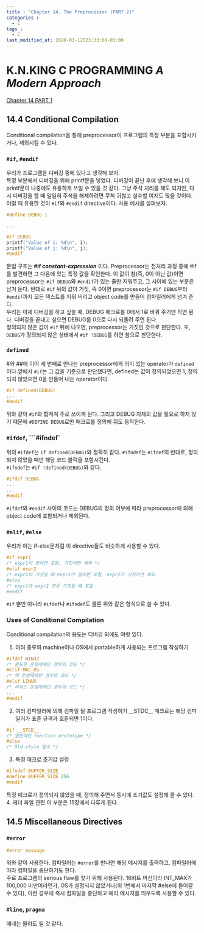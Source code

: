 ```yaml
---
title : "Chapter 14. The Preprocessor (PART 2)"
categories : 
  - C
tags :
  - C
last_modified_at: 2020-03-12T23:33:00-05:00
---
```

# K.N.KING C PROGRAMMING *A Modern Approach*
[Chapter 14 PART 1] <br />
## 14.4 Conditional Compilation

Conditional compilation을 통해 preprocessor이 프로그램의 특정 부분을 포함시키거나, 제외시킬 수 있다.<br />

### ```#if```, ```#endif```
우리가 프로그램을 디버깅 중에 있다고 생각해 보자. <br />
특정 부분에서 디버깅을 위해 printf문을 넣었다. 디버깅이 끝난 후에 생각해 보니 이 printf문이 나중에도 유용하게 쓰일 수 있을 것 같다.
그냥 주석 처리를 해도 되지만, 다시 디버깅을 할 때 일일히 주석을 해제하려면 무척 귀찮고 실수할 여지도 많을 것이다.<br />
이럴 때 유용한 것이 `#if`와 `#endif` directive이다. 사용 예시를 살펴보자.
```c
#define DEBUG 1

...

#if DEBUG
printf("Value of i: %d\n", i);
printf("Value of j: %d\n", j);
#endif
```
문법 구조는 **\#if _constant-expression_** 이다. Preprocessor는 전처리 과정 중에 #if를 발견하면 그 다음에 있는 특정 값을 확인한다. 이 값이 참(즉, 0이 아닌 값)이면
preprocessor는 `#if DEBUG`와 `#endif`가 있는 줄만 지워주고, 그 사이에 있는 부분은 남겨 둔다. 반대로 `#if` 뒤의 값이 거짓, 즉 0이면 preprocessor는 `#if DEBUG`부터
`#endif`까지 모든 텍스트를 지워 버리고 object code를 만들어 컴파일러에게 넘겨 준다.<br />
우리는 이제 디버깅을 하고 싶을 때, DEBUG 매크로를 0에서 1로 바꿔 주기만 하면 된다. 디버깅을 끝내고 싶으면 DEBUG를 0으로 다시 되돌려 주면 된다.<br />
정의되지 않은 값이 `#if` 뒤에 나오면, preprocessor는 거짓인 것으로 판단한다. 또, `DEBUG`가 정의되지 않은 상태에서 `#if !DEBUG`를 하면 참으로 판단한다.<br />

### ```defined```
\#와 \##에 이어 세 번째로 만나는 preprocessor에게 의미 있는 operator가 `defined`이다.앞에서 `#if`는 그 값을 기준으로 판단했다면, 
defined는 값이 정의되었으면 1, 정의되지 않았으면 0을 만들어 내는 operator이다.<br />
```c
#if defined(DEBUG)
...
#endif
```
위와 같이 `#if`와 합쳐져 주로 쓰이게 된다. 그리고 DEBUG 자체의 값을 필요로 하지 않기 때문에 `#DEFINE DEBUG`로만 매크로를 정의해 줘도 동작한다.<br />
### ```#ifdef```, ```#ifndef`
위의 `#ifdef`는 `if defined(DEBUG)`와 정확히 같다. `#ifndef`는 `#ifdef`의 반대로, 정의되지 않았을 때만 해당 코드 블럭을 포함시킨다.<br />
`#ifndef`는 `#if !defined(DEBUG)`와 같다.
```c
#ifdef DEBUG
...
...
#endif
```
`#ifdef`와 `#endif` 사이의 코드는 DEBUG의 정의 여부에 따라 preprocessor에 의해 object code에 포함되거나 제외된다.
### ```#elif```, ```#else```
우리가 아는 if-else문처럼 이 directive들도 비슷하게 사용할 수 있다.<br />
```c
#if expr1
/* expr1이 참이면 포함, 거짓이면 제외 */
#elif expr2
/* expr1이 거짓일 때 expr2가 참이면 포함, expr2가 거짓이면 제외
#else
/* expr1과 expr2 모두 거짓일 때 포함
#endif
```
`#if` 뿐만 아니라 `#ifdef`나 `#ifndef`도 물론 위와 같은 형식으로 쓸 수 있다.

### Uses of Conditional Compilation
Conditional compilation의 용도는 디버깅 외에도 여럿 있다.
1. 여러 종류의 machine이나 OS에서 portable하게 사용되는 프로그램 작성하기
```c
#ifdef WIN32
/* 윈도우 운영체제인 경우의 코드 */
#elif MAC_OS
/* 맥 운영체제인 경우의 코드 */
#elif LINUX
/* 리눅스 운영체제인 경우의 코드 */
...
#endif
```
2. 여러 컴파일러에 의해 컴파일 될 프로그램 작성하기
\_\_STDC__ 매크로는 해당 컴파일러가 표준 규격과 호환되면 1이다.
```c
#if __STCD__
/* 일반적인 function prototype */
#else
/* Old-style 함수 */
```
3. 특정 매크로 초기값 설정
```c
#ifndef BUFFER_SIZE
#define BUFFER_SIZE 256
#endif
```
특정 매크로가 정의되지 않았을 때, 정의해 주면서 동시에 초기값도 설정해 줄 수 있다.
4. 헤더 파일 관련
이 부분은 15장에서 다루게 된다.


## 14.5 Miscellaneous Directives


### ```#error```
```c
#error message
```
위와 같이 사용한다. 컴파일러는 `#error`를 만나면 해당 메시지를 출력하고, 컴파일러에 따라 컴파일을 중단하기도 한다.<br />
주로 프로그램의 serious flaw를 찾기 위해 사용된다. 16비트 머신이라 INT_MAX가 100,000 미만이라던가, OS가 설정되지 않았거나(위 1번에서 마지막 #else에 들어갈 수 있다), 이런 경우에
즉시 컴파일을 중단하고 에러 메시지를 띄우도록 사용할 수 있다.<br />

### ```#line```, ```pragma```
얘네는 몰라도 될 것 같다.













[Chapter 14 PART 1]: https://jutak97.github.io/c/C-14/
